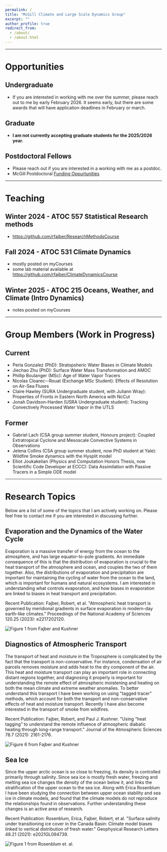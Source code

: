 ```yaml
---
permalink: /
title: "McGill Climate and Large Scale Dynamics Group"
excerpt: ""
author_profile: true
redirect_from: 
  - /about/
  - /about.html
---
```


***

# Opportunities

## Undergraduate
<!-- - McGill undergraduates interested in working with me on a course based project like ATOC 396/ATOC 480/PHYS 489 are welcome to contact me, I will be taking new students in September 2025 or January 2026.  -->
- If you are interested in working with me over the summer, please reach out to me by early February 2026. It seems early, but there are some awards that will have application deadlines in February or march.

## Graduate 
- **I am not currently accepting graduate students for the 2025/2026 year.** 
<!-- - McGill admissions are closed for September 2025, but feel free to contact me if you are interested  in applying for future years.  -->
<!-- - In general McGill AOS recruits students for MSc, PhD 1 (no MSc upon entry) and PhD 2 (already have an MSc upon entry)  
  - Due to funding limitations at McGill it is difficult to take international MSc students, but we take many international PhD 1 and PhD 2 students. 
- Some scholarships to apply to:
  - MSC: [FRQNT](https://frq.gouv.qc.ca/en/program/frqnt-2024-2025-masters-training-scholarships/), [NSERC](https://www.nserc-crsng.gc.ca/Students-Etudiants/PG-CS/CGSM-BESCM_eng.asp)
  - PHD: [FRQNT](https://frq.gouv.qc.ca/en/program/frqnt-2024-2025-doctoral-training-scholarships/), [NSERC](https://www.nserc-crsng.gc.ca/Students-Etudiants/PG-CS/CGSD-BESCD_eng.asp)
  - McGill: [Masters' Students](https://www.mcgill.ca/gps/funding/opportunities/masters), [Phd Students](https://www.mcgill.ca/gps/funding/opportunities/phd), [Eligile grants for International Studens](https://www.mcgill.ca/gps/funding/intl),  [Macbain](https://www.mcgill.ca/gradapplicants/funding/external/mccall-macbain-scholarship), [Tomlinson](https://www.mcgill.ca/gps/funding/fac-staff/awards/tomlinson-doctoral-fellowships) -->

## Postdoctoral Fellows
- Please reach out if you are interested in a working with me as a postdoc. 
- McGill Postdoctoral [Funding Oppurtunities](https://www.mcgill.ca/gps/funding/opportunities/postdocs)

***

# Teaching 

## Winter 2024 - ATOC 557 Statistical Research methods
- https://github.com/rfajber/ResearchMethodsCourse
## Fall 2024 - ATOC 531 Climate Dynamics
- mostly posted on myCourses
- some lab material available at https://github.com/rfajber/ClimateDynamicsCourse
## Winter 2025 - ATOC 215 Oceans, Weather, and Climate (Intro Dynamics)
- notes posted on myCourses

*** 

# Group Members (Work in Progress)

## Current 
- Perla Gonzalez (PhD): Stratopsheric Water Biases in Climate Models 
- Jiechao Zhu (PhD): Surface Water Mass Transformation and AMOC
- Phillip Boulanger (MSc): Age of Water Vapor Tracers
- Nicolas Cloarec--Rouat (Exchange MSc Student): Effects of Resolution on Air-Sea Fluxes
- Claire Hawley (SURA Undergraduate student, with Juliann Wray): Properties of Fronts in Eastern North America with NcCut
- Jonah Davidson-Harden (USRA Undergraduate student): Tracking Convectively Processed Water Vapor in the UTLS

## Former 
- Gabriel Lach (CSA group summer student, Honours project): Coupled Extratropical Cyclone and Mesoscale Convective Systems in Observations
- Jelena Collins (CSA group summer student, now PhD student at Yale): Wildfire Smoke dynamics with the Hysplit model  
- Elliot Joukakelian (Physics and Computation Honors Thesis, now Scientific Code Developer at ECCC): Data Assimilation with Passive Tracers in a Simple ODE model 

***

# Research Topics

Below are a list of some of the topics that I am actively working on. Please feel free to contact me if you are interested in discussing further.

## Evaporation and the Dynamics of the Water Cycle 

Evaporation is a massive transfer of energy from the ocean to the atmosphere, and has large equator-to-pole gradients. An immediate consequence of this is that the distribution of evaporation is crucial to the heat transport of the atmosphere and ocean, and couples the two of them together. Also, the distributions of evaporation and precipitation are important for maintaining the cycling of water from the ocean to the land, which is important for humans and natural ecosystems. I am interested in understanding what controls evaporation, and how biases in evaporation are linked to biases in heat transport and precipitation. 

Recent Publication: Fajber, Robert, et al. "Atmospheric heat transport is governed by meridional gradients in surface evaporation in modern-day earth-like climates." Proceedings of the National Academy of Sciences 120.25 (2023): e2217202120.

![Figure 1 from Fajber and Kushner](images/pnasERA5F1.png)

## Diagnostics of Atmospheric Transport

The transport of heat and moisture in the Troposphere is complicated by the fact that the transport is non-conservative. For instance, condensation of air parcels removes moisture and adds heat to the dry component of the air. This heat and moisture transport can play an important role in connecting distant regions together, and diagnosing it properly is important for understanding the remote effect of atmospheric moistening and heating on both the mean climate and extreme weather anomalies. To better understand this transport I have been working on using "tagged tracer" methods, which account for both the transport and non-conservative effects of heat and moisture transport. Recently I have also become interested in the transport of smoke from wildfires.

Recent Publication: Fajber, Robert, and Paul J. Kushner. "Using “heat tagging” to understand the remote influence of atmospheric diabatic heating through long-range transport." Journal of the Atmospheric Sciences 78.7 (2021): 2161-2176.

![Figure 6 from Fajber and Kushner](images/jastagsF6.png)

## Sea Ice 

Since the upper arctic ocean is so close to freezing, its density is controlled primarily through salinity. Since sea ice is mostly fresh water, freezing and melting sea ice changes the density of the ocean below it, and links the stratification of the upper ocean to the sea ice. Along with Erica Rosenblum I have been studying the connection between upper ocean stability and sea ice in climate models, and found that the climate models do not reproduce the relationships found in observations. Further understanding these changes is an active area of research.

Recent Publication: Rosenblum, Erica, Fajber, Robert, et al. "Surface salinity under transitioning ice cover in the Canada Basin: Climate model biases linked to vertical distribution of fresh water." Geophysical Research Letters 48.21 (2021): e2021GL094739.

![Figure 1 from Rosenblum et. al.](images/seaiceGRLF1.png)

